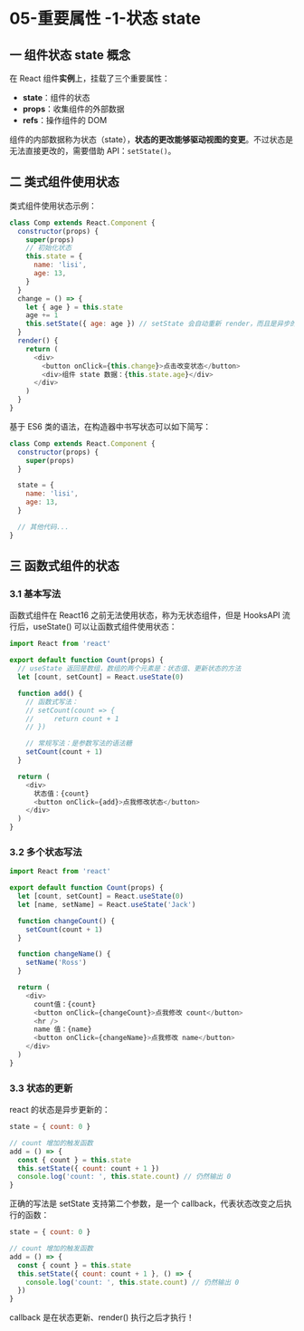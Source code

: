 # 05-重要属性 -1-状态 state

## 一 组件状态 state 概念

在 React 组件**实例**上，挂载了三个重要属性：

- **state**：组件的状态
- **props**：收集组件的外部数据
- **refs**：操作组件的 DOM

组件的内部数据称为状态（state），**状态的更改能够驱动视图的变更**。不过状态是无法直接更改的，需要借助 API：`setState()`。

## 二 类式组件使用状态

类式组件使用状态示例：

```js
class Comp extends React.Component {
  constructor(props) {
    super(props)
    // 初始化状态
    this.state = {
      name: 'lisi',
      age: 13,
    }
  }
  change = () => {
    let { age } = this.state
    age += 1
    this.setState({ age: age }) // setState 会自动重新 render，而且是异步的！
  }
  render() {
    return (
      <div>
        <button onClick={this.change}>点击改变状态</button>
        <div>组件 state 数据：{this.state.age}</div>
      </div>
    )
  }
}
```

基于 ES6 类的语法，在构造器中书写状态可以如下简写：

```js
class Comp extends React.Component {
  constructor(props) {
    super(props)
  }

  state = {
    name: 'lisi',
    age: 13,
  }

  // 其他代码...
}
```

## 三 函数式组件的状态

### 3.1 基本写法

函数式组件在 React16 之前无法使用状态，称为无状态组件，但是 HooksAPI 流行后，useState() 可以让函数式组件使用状态：

```js
import React from 'react'

export default function Count(props) {
  // useState 返回是数组，数组的两个元素是：状态值、更新状态的方法
  let [count, setCount] = React.useState(0)

  function add() {
    // 函数式写法：
    // setCount(count => {
    //     return count + 1
    // })

    // 常规写法：是参数写法的语法糖
    setCount(count + 1)
  }

  return (
    <div>
      状态值：{count}
      <button onClick={add}>点我修改状态</button>
    </div>
  )
}
```

### 3.2 多个状态写法

```js
import React from 'react'

export default function Count(props) {
  let [count, setCount] = React.useState(0)
  let [name, setName] = React.useState('Jack')

  function changeCount() {
    setCount(count + 1)
  }

  function changeName() {
    setName('Ross')
  }

  return (
    <div>
      count值：{count}
      <button onClick={changeCount}>点我修改 count</button>
      <hr />
      name 值：{name}
      <button onClick={changeName}>点我修改 name</button>
    </div>
  )
}
```

### 3.3 状态的更新

react 的状态是异步更新的：

```js
state = { count: 0 }

// count 增加的触发函数
add = () => {
  const { count } = this.state
  this.setState({ count: count + 1 })
  console.log('count: ', this.state.count) // 仍然输出 0
}
```

正确的写法是 setState 支持第二个参数，是一个 callback，代表状态改变之后执行的函数：

```js
state = { count: 0 }

// count 增加的触发函数
add = () => {
  const { count } = this.state
  this.setState({ count: count + 1 }, () => {
    console.log('count: ', this.state.count) // 仍然输出 0
  })
}
```

callback 是在状态更新、render() 执行之后才执行！
